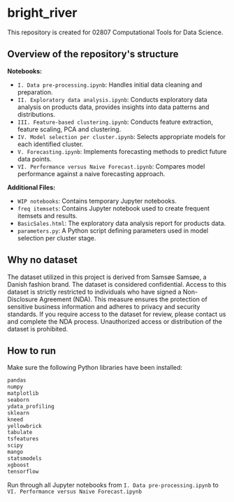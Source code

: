 # bright_river

This repository is created for 02807 Computational Tools for Data Science.

## Overview of the repository's structure

**Notebooks:**

- `I. Data pre-processing.ipynb`: Handles initial data cleaning and preparation.
- `II. Exploratory data analysis.ipynb`: Conducts exploratory data analysis on products data, provides insights into data patterns and distributions.
- `III. Feature-based clustering.ipynb`: Conducts feature extraction, feature scaling, PCA and clustering.
- `IV. Model selection per cluster.ipynb`: Selects appropriate models for each identified cluster.
- `V. Forecasting.ipynb`: Implements forecasting methods to predict future data points.
- `VI. Performance versus Naive Forecast.ipynb`: Compares model performance against a naive forecasting approach.

**Additional Files:**

- `WIP notebooks`: Contains temporary Jupyter notebooks.
- `freq itemsets`: Contains Jupyter notebook used to create frequent itemsets and results.
- `BasicSales.html`: The exploratory data analysis report for products data.
- `parameters.py`: A Python script defining parameters used in model selection per cluster stage.

## Why no dataset

The dataset utilized in this project is derived from Samsøe Samsøe, a Danish fashion brand. The dataset is considered confidential. Access to this dataset is strictly restricted to individuals who have signed a Non-Disclosure Agreement (NDA). This measure ensures the protection of sensitive business information and adheres to privacy and security standards. If you require access to the dataset for review, please contact us and complete the NDA process. Unauthorized access or distribution of the dataset is prohibited.

## How to run

Make sure the following Python libraries have been installed:

```python
pandas
numpy
matplotlib
seaborn
ydata_profiling
sklearn
kneed
yellowbrick
tabulate
tsfeatures
scipy
mango
statsmodels
xgboost
tensorflow
```

Run through all Jupyter notebooks from `I. Data pre-processing.ipynb` to `VI. Performance versus Naive Forecast.ipynb`

